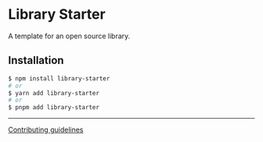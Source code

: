 # Library Starter

A template for an open source library.

## Installation

```bash
$ npm install library-starter
# or
$ yarn add library-starter
# or
$ pnpm add library-starter
```

---

[Contributing guidelines](https://github.com/ivan7237d/library-starter/blob/master/.github/CONTRIBUTING.md)
